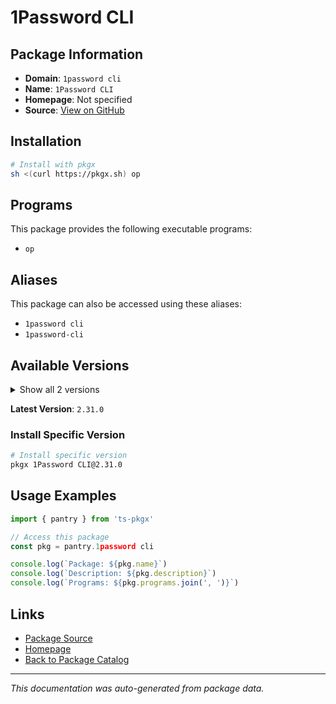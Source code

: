 # 1Password CLI

>

## Package Information

- **Domain**: `1password cli`
- **Name**: `1Password CLI`
- **Homepage**: Not specified
- **Source**: [View on GitHub](https://github.com/pkgxdev/pantry/tree/main/projects/developer.1password.com/1password-cli/package.yml)

## Installation

```bash
# Install with pkgx
sh <(curl https://pkgx.sh) op
```

## Programs

This package provides the following executable programs:

- `op`

## Aliases

This package can also be accessed using these aliases:

- `1password cli`
- `1password-cli`

## Available Versions

<details>
<summary>Show all 2 versions</summary>

- `2.31.0`, `2.30.3`

</details>

**Latest Version**: `2.31.0`

### Install Specific Version

```bash
# Install specific version
pkgx 1Password CLI@2.31.0
```

## Usage Examples

```typescript
import { pantry } from 'ts-pkgx'

// Access this package
const pkg = pantry.1password cli

console.log(`Package: ${pkg.name}`)
console.log(`Description: ${pkg.description}`)
console.log(`Programs: ${pkg.programs.join(', ')}`)
```

## Links

- [Package Source](https://github.com/pkgxdev/pantry/tree/main/projects/developer.1password.com/1password-cli/package.yml)
- [Homepage](#)
- [Back to Package Catalog](../package-catalog.md)

---

*This documentation was auto-generated from package data.*

